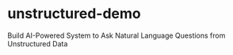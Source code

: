 # unstructured-demo
Build AI-Powered System to Ask Natural Language Questions from Unstructured Data
